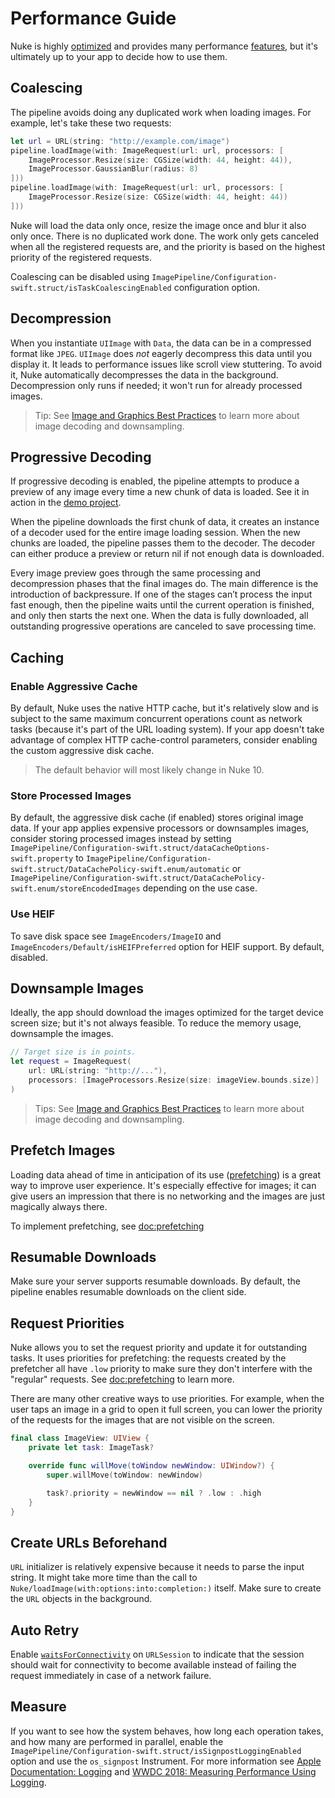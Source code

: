 # Performance Guide

Nuke is highly [optimized](https://kean.blog/post/concurrency) and provides many performance [features](https://kean.blog/post/nuke-9), but it's ultimately up to your app to decide how to use them.

## Coalescing

The pipeline avoids doing any duplicated work when loading images. For example, let's take these two requests:

```swift
let url = URL(string: "http://example.com/image")
pipeline.loadImage(with: ImageRequest(url: url, processors: [
    ImageProcessor.Resize(size: CGSize(width: 44, height: 44)),
    ImageProcessor.GaussianBlur(radius: 8)
]))
pipeline.loadImage(with: ImageRequest(url: url, processors: [
    ImageProcessor.Resize(size: CGSize(width: 44, height: 44))
]))
```

Nuke will load the data only once, resize the image once and blur it also only once. There is no duplicated work done. The work only gets canceled when all the registered requests are, and the priority is based on the highest priority of the registered requests.

Coalescing can be disabled using ``ImagePipeline/Configuration-swift.struct/isTaskCoalescingEnabled`` configuration option.

## Decompression

When you instantiate `UIImage` with `Data`, the data can be in a compressed format like `JPEG`. `UIImage` does _not_ eagerly decompress this data until you display it. It leads to performance issues like scroll view stuttering. To avoid it, Nuke automatically decompresses the data in the background. Decompression only runs if needed; it won't run for already processed images.

> Tip: See [Image and Graphics Best Practices](https://developer.apple.com/videos/play/wwdc2018/219) to learn more about image decoding and downsampling.

## Progressive Decoding

If progressive decoding is enabled, the pipeline attempts to produce a preview of any image every time a new chunk of data is loaded. See it in action in the [demo project](https://github.com/kean/NukeDemo).

When the pipeline downloads the first chunk of data, it creates an instance of a decoder used for the entire image loading session. When the new chunks are loaded, the pipeline passes them to the decoder. The decoder can either produce a preview or return nil if not enough data is downloaded.

Every image preview goes through the same processing and decompression phases that the final images do. The main difference is the introduction of backpressure. If one of the stages can’t process the input fast enough, then the pipeline waits until the current operation is finished, and only then starts the next one. When the data is fully downloaded, all outstanding progressive operations are canceled to save processing time.

## Caching

### Enable Aggressive Cache

By default, Nuke uses the native HTTP cache, but it's relatively slow and is subject to the same maximum concurrent operations count as network tasks (because it's part of the URL loading system). If your app doesn't take advantage of complex HTTP cache-control parameters, consider enabling the custom aggressive disk cache.

> The default behavior will most likely change in Nuke 10.

### Store Processed Images

By default, the aggressive disk cache (if enabled) stores original image data. If your app applies expensive processors or downsamples images, consider storing processed images instead by setting ``ImagePipeline/Configuration-swift.struct/dataCacheOptions-swift.property`` to ``ImagePipeline/Configuration-swift.struct/DataCachePolicy-swift.enum/automatic`` or ``ImagePipeline/Configuration-swift.struct/DataCachePolicy-swift.enum/storeEncodedImages`` depending on the use case.

### Use HEIF

To save disk space see ``ImageEncoders/ImageIO`` and ``ImageEncoders/Default/isHEIFPreferred`` option for HEIF support. By default, disabled.

## Downsample Images

Ideally, the app should download the images optimized for the target device screen size; but it's not always feasible. To reduce the memory usage, downsample the images.

```swift
// Target size is in points.
let request = ImageRequest(
    url: URL(string: "http://..."),
    processors: [ImageProcessors.Resize(size: imageView.bounds.size)]
)
```

> Tips: See [Image and Graphics Best Practices](https://developer.apple.com/videos/play/wwdc2018/219) to learn more about image decoding and downsampling.

## Prefetch Images

Loading data ahead of time in anticipation of its use ([prefetching](https://en.wikipedia.org/wiki/Prefetching)) is a great way to improve user experience. It's especially effective for images; it can give users an impression that there is no networking and the images are just magically always there.

To implement prefetching, see <doc:prefetching>

## Resumable Downloads

Make sure your server supports resumable downloads. By default, the pipeline enables resumable downloads on the client side.

## Request Priorities

Nuke allows you to set the request priority and update it for outstanding tasks. It uses priorities for prefetching: the requests created by the prefetcher all have `.low` priority to make sure they don't interfere with the "regular" requests. See <doc:prefetching> to learn more.

There are many other creative ways to use priorities. For example, when the user taps an image in a grid to open it full screen, you can lower the priority of the requests for the images that are not visible on the screen.

```swift
final class ImageView: UIView {
    private let task: ImageTask?

    override func willMove(toWindow newWindow: UIWindow?) {
        super.willMove(toWindow: newWindow)

        task?.priority = newWindow == nil ? .low : .high
    }
}
```

## Create URLs Beforehand

`URL` initializer is relatively expensive because it needs to parse the input string. It might take more time than the call to ``Nuke/loadImage(with:options:into:completion:)`` itself. Make sure to create the `URL` objects in the background.

## Auto Retry

Enable [`waitsForConnectivity`](https://developer.apple.com/documentation/foundation/urlsessionconfiguration/2908812-waitsforconnectivity) on `URLSession` to indicate that the session should wait for connectivity to become available instead of failing the request immediately in case of a network failure.

## Measure

If you want to see how the system behaves, how long each operation takes, and how many are performed in parallel, enable the ``ImagePipeline/Configuration-swift.struct/isSignpostLoggingEnabled`` option and use the `os_signpost` Instrument. For more information see [Apple Documentation: Logging](https://developer.apple.com/documentation/os/logging) and [WWDC 2018: Measuring Performance Using Logging](https://developer.apple.com/videos/play/wwdc2018/405/).
